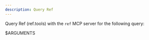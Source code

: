 ```yaml
---
description: Query Ref
---
```


Query Ref (ref.tools) with the `ref` MCP server for the following query:

$ARGUMENTS

